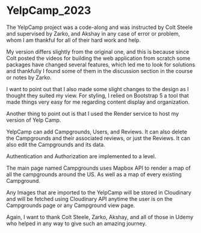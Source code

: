 # YelpCamp_2023
The YelpCamp project was a code-along and was instructed by Colt Steele and supervised by Zarko, and Akshay in any case of error or problem, whom I am thankful for all of their hard work and help.

My version differs slightly from the original one, and this is because since Colt posted the videos for building the web application from scratch some packages have changed several features, which led me to look for solutions and thankfully I found some of them in the discussion section in the course or notes by Zarko.

I want to point out that I also made some slight changes to the design as I thought they suited my view.
For styling, I relied on Bootstrap 5 a tool that made things very easy for me regarding content display and organization.

Another thing to point out is that I used the Render service to host my version of Yelp Camp.

YelpCamp can add Campgrounds, Users, and Reviews. It can also delete the Campgrounds and their associated reviews, or just the Reviews. It can also edit the Campgrounds and its data. 

Authentication and Authorization are implemented to a level.

The main page named Campgrounds uses Mapbox API to render a map of all the campgrounds around the US. As well as a map of every existing Campground. 

Any Images that are imported to the YelpCamp will be stored in Cloudinary and will be fetched using Cloudinary API anytime the user is on the Campgrounds page or any Campground view page.


Again, I want to thank Colt Steele, Zarko, Akshay, and all of those in Udemy who helped in any way to give such an amazing journey. 

